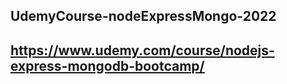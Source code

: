 ## UdemyCourse-nodeExpressMongo-2022
## https://www.udemy.com/course/nodejs-express-mongodb-bootcamp/
